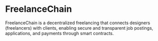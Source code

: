 # FreelanceChain
FreelanceChain is a decentralized freelancing that connects designers (freelancers) with clients, enabling secure and transparent job postings, applications, and payments through smart contracts.
